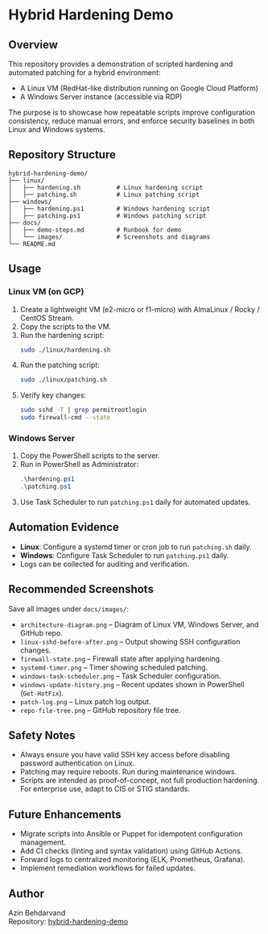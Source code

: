 # Hybrid Hardening Demo

## Overview
This repository provides a demonstration of scripted hardening and automated patching for a hybrid environment:
- A Linux VM (RedHat-like distribution running on Google Cloud Platform)  
- A Windows Server instance (accessible via RDP)  

The purpose is to showcase how repeatable scripts improve configuration consistency, reduce manual errors, and enforce security baselines in both Linux and Windows systems.

## Repository Structure
```
hybrid-hardening-demo/
├── linux/
│   ├── hardening.sh          # Linux hardening script
│   ├── patching.sh           # Linux patching script
├── windows/
│   ├── hardening.ps1         # Windows hardening script
│   ├── patching.ps1          # Windows patching script
├── docs/
│   ├── demo-steps.md         # Runbook for demo
│   └── images/               # Screenshots and diagrams
└── README.md
```

## Usage

### Linux VM (on GCP)
1. Create a lightweight VM (e2-micro or f1-micro) with AlmaLinux / Rocky / CentOS Stream.  
2. Copy the scripts to the VM.  
3. Run the hardening script:
   ```bash
   sudo ./linux/hardening.sh
   ```
4. Run the patching script:
   ```bash
   sudo ./linux/patching.sh
   ```
5. Verify key changes:
   ```bash
   sudo sshd -T | grep permitrootlogin
   sudo firewall-cmd --state
   ```

### Windows Server
1. Copy the PowerShell scripts to the server.  
2. Run in PowerShell as Administrator:
   ```powershell
   .\hardening.ps1
   .\patching.ps1
   ```
3. Use Task Scheduler to run `patching.ps1` daily for automated updates.

## Automation Evidence
- **Linux**: Configure a systemd timer or cron job to run `patching.sh` daily.  
- **Windows**: Configure Task Scheduler to run `patching.ps1` daily.  
- Logs can be collected for auditing and verification.

## Recommended Screenshots
Save all images under `docs/images/`:
- `architecture-diagram.png` – Diagram of Linux VM, Windows Server, and GitHub repo.  
- `linux-sshd-before-after.png` – Output showing SSH configuration changes.  
- `firewall-state.png` – Firewall state after applying hardening.  
- `systemd-timer.png` – Timer showing scheduled patching.  
- `windows-task-scheduler.png` – Task Scheduler configuration.  
- `windows-update-history.png` – Recent updates shown in PowerShell (`Get-HotFix`).  
- `patch-log.png` – Linux patch log output.  
- `repo-file-tree.png` – GitHub repository file tree.

## Safety Notes
- Always ensure you have valid SSH key access before disabling password authentication on Linux.  
- Patching may require reboots. Run during maintenance windows.  
- Scripts are intended as proof-of-concept, not full production hardening. For enterprise use, adapt to CIS or STIG standards.

## Future Enhancements
- Migrate scripts into Ansible or Puppet for idempotent configuration management.  
- Add CI checks (linting and syntax validation) using GitHub Actions.  
- Forward logs to centralized monitoring (ELK, Prometheus, Grafana).  
- Implement remediation workflows for failed updates.

## Author
Azin Behdarvand  
Repository: [hybrid-hardening-demo](https://github.com/username/hybrid-hardening-demo)

